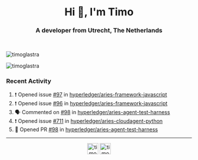 <h1 align="center">Hi 👋, I'm Timo</h1>
<h3 align="center">A developer from Utrecht, The Netherlands</h3>
<br/>
<!-- https://github.com/rahuldkjain/github-profile-readme-generator --!>

<p align="left"><img src="https://github-readme-stats.vercel.app/api?username=timoglastra&show_icons=true&count_private=tru" alt="timoglastra" /></p>
<p align="left"><img src="https://github-readme-stats.vercel.app/api/top-langs/?username=timoglastra&layout=compact" alt="timoglastra" /><p>

<h3>Recent Activity</h3>

<!--START_SECTION:activity-->
1. ❗️ Opened issue [#97](https://github.com//hyperledger/aries-framework-javascript/issues/97) in [hyperledger/aries-framework-javascript](https://github.com//hyperledger/aries-framework-javascript)
2. ❗️ Opened issue [#96](https://github.com//hyperledger/aries-framework-javascript/issues/96) in [hyperledger/aries-framework-javascript](https://github.com//hyperledger/aries-framework-javascript)
3. 🗣 Commented on [#98](https://github.com//hyperledger/aries-agent-test-harness/issues/98) in [hyperledger/aries-agent-test-harness](https://github.com//hyperledger/aries-agent-test-harness)
4. ❗️ Opened issue [#711](https://github.com//hyperledger/aries-cloudagent-python/issues/711) in [hyperledger/aries-cloudagent-python](https://github.com//hyperledger/aries-cloudagent-python)
5. 💪 Opened PR [#98](https://github.com//hyperledger/aries-agent-test-harness/pull/98) in [hyperledger/aries-agent-test-harness](https://github.com//hyperledger/aries-agent-test-harness)
<!--END_SECTION:activity-->

---

<p align="center">
<a href="https://twitter.com/timoglastra" target="blank"><img align="center" src="https://cdn.jsdelivr.net/npm/simple-icons@3.0.1/icons/twitter.svg" alt="timoglastra" height="30" width="30" /></a>
<a href="https://linkedin.com/in/timoglastra" target="blank"><img align="center" src="https://cdn.jsdelivr.net/npm/simple-icons@3.0.1/icons/linkedin.svg" alt="timoglastra" height="30" width="30" /></a>
</p>




